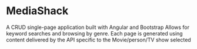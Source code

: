 MediaShack
=====

A CRUD single-page application built with Angular and Bootstrap
Allows for keyword searches and browsing by genre.
Each page is generated using content delivered by the API specific to the Movie/person/TV show selected

